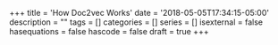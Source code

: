+++
title = 'How Doc2vec Works'
date = '2018-05-05T17:34:15-05:00'
description = ""
tags = []
categories = []
series = []
isexternal = false
hasequations = false
hascode = false
draft = true
+++
